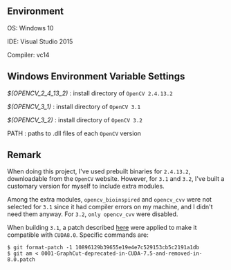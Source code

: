 ## Environment

OS: Windows 10

IDE: Visual Studio 2015

Compiler: vc14

## Windows Environment Variable Settings

_$(OPENCV_2_4_13_2)_ : install directory of `OpenCV 2.4.13.2`

_$(OPENCV_3_1)_ : install directory of `OpenCV 3.1`

_$(OPENCV_3_2)_ : install directory of `OpenCV 3.2`

PATH : paths to .dll files of each `OpenCV` version

## Remark
When doing this project, I've used prebuilt binaries for `2.4.13.2`, downloadable from the `OpenCV` website. However, for `3.1` and `3.2`, I've built a customary version for myself to include extra modules.

Among the extra modules, `opencv_bioinspired` and `opencv_cvv` were not selected for `3.1` since it had compiler errors on my machine, and I didn't need them anyway. For `3.2`, `only opencv_cvv` were disabled.

When building `3.1`, a patch described [here](https://github.com/opencv/opencv/issues/6677) were applied to make it compatible with `CUDA8.0`. Specific commands are:

```
$ git format-patch -1 10896129b39655e19e4e7c529153cb5c2191a1db
$ git am < 0001-GraphCut-deprecated-in-CUDA-7.5-and-removed-in-8.0.patch
```